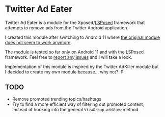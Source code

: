# Twitter Ad Eater

Twitter Ad Eater is a module for the Xposed/[LSPosed](https://github.com/LSPosed/LSPosed) framework that attempts to remove ads from the Twitter Android application.

I created this module after switching to Android 11 where [the original module](https://github.com/gusarov/TwitterAdKiller) [does not seem to work anymore](https://github.com/gusarov/TwitterAdKiller/issues/2).

The module is tested so far only on Android 11 and with the LSPosed framework. Feel free to [report any issues](https://github.com/ppawel/twitter-ad-eater/issues) and I will take a look.

Implementation of this module is inspired by the Twitter AdKiller module but I decided to create my own module because... why not? :P

## TODO

* Remove promoted trending topics/hashtags
* Try to find a more efficient way of filtering out promoted content, instead of hooking into the general `ViewGroup.addView` method
